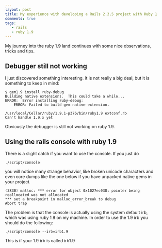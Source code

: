 ```yaml
---
layout: post
title: My experience with developing a Rails 2.3.5 project with Ruby 1.9.1 Part 2
comments: true
tags:
   - rails
   - ruby 1.9
---
```


My journey into the ruby 1.9 land continues with some nice observations, tricks and tips.

Debugger still not working
--------------------------

I just discovered something interesting. It is not really a big deal, but it is something to keep in mind:

    $ gem1.9 install ruby-debug
    Building native extensions.  This could take a while...
    ERROR:  Error installing ruby-debug:
    	ERROR: Failed to build gem native extension.

    /usr/local/Cellar/ruby/1.9.1-p376/bin/ruby1.9 extconf.rb
    Can't handle 1.9.x yet

Obviously the debugger is still not working on ruby 1.9.

Using the rails console with ruby 1.9
-------------------------------------

There is a slight catch if you want to use the console. If you just do

    ./script/console
    
you will notice many strange behavior, like broken unicode characters and even core dumps like the one below if you have unpacked native gems in your project.

    (3830) malloc: *** error for object 0x1027ec038: pointer being reallocated was not allocated
    *** set a breakpoint in malloc_error_break to debug
    Abort trap

The problem is that the console is actually using the system default irb, which was using ruby 1.8 on my machine. In order to use the 1.9 irb you should do the following:

    ./script/console --irb=irb1.9
  
This is if your 1.9 irb is called irb1.9
